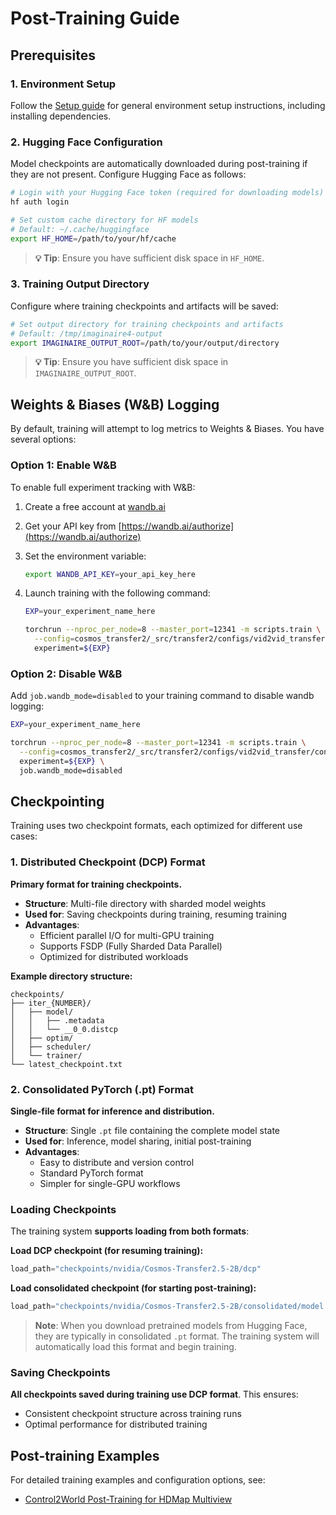 # Post-Training Guide

## Prerequisites

### 1. Environment Setup

Follow the [Setup guide](./setup.md) for general environment setup instructions, including installing dependencies.

### 2. Hugging Face Configuration

Model checkpoints are automatically downloaded during post-training if they are not present. Configure Hugging Face as follows:

```bash
# Login with your Hugging Face token (required for downloading models)
hf auth login

# Set custom cache directory for HF models
# Default: ~/.cache/huggingface
export HF_HOME=/path/to/your/hf/cache
```

> **💡 Tip**: Ensure you have sufficient disk space in `HF_HOME`.

### 3. Training Output Directory

Configure where training checkpoints and artifacts will be saved:

```bash
# Set output directory for training checkpoints and artifacts
# Default: /tmp/imaginaire4-output
export IMAGINAIRE_OUTPUT_ROOT=/path/to/your/output/directory
```

> **💡 Tip**: Ensure you have sufficient disk space in `IMAGINAIRE_OUTPUT_ROOT`.

## Weights & Biases (W&B) Logging

By default, training will attempt to log metrics to Weights & Biases. You have several options:

### Option 1: Enable W&B

To enable full experiment tracking with W&B:

1. Create a free account at [wandb.ai](https://wandb.ai)
2. Get your API key from [https://wandb.ai/authorize](https://wandb.ai/authorize)
3. Set the environment variable:

    ```bash
    export WANDB_API_KEY=your_api_key_here
    ```

4. Launch training with the following command:

    ```bash
    EXP=your_experiment_name_here

    torchrun --nproc_per_node=8 --master_port=12341 -m scripts.train \
      --config=cosmos_transfer2/_src/transfer2/configs/vid2vid_transfer/config.py  -- \
      experiment=${EXP}
    ```

### Option 2: Disable W&B

Add `job.wandb_mode=disabled` to your training command to disable wandb logging:

```bash
EXP=your_experiment_name_here

torchrun --nproc_per_node=8 --master_port=12341 -m scripts.train \
  --config=cosmos_transfer2/_src/transfer2/configs/vid2vid_transfer/config.py -- \
  experiment=${EXP} \
  job.wandb_mode=disabled
```

## Checkpointing

Training uses two checkpoint formats, each optimized for different use cases:

### 1. Distributed Checkpoint (DCP) Format

**Primary format for training checkpoints.**

- **Structure**: Multi-file directory with sharded model weights
- **Used for**: Saving checkpoints during training, resuming training
- **Advantages**:
  - Efficient parallel I/O for multi-GPU training
  - Supports FSDP (Fully Sharded Data Parallel)
  - Optimized for distributed workloads

**Example directory structure:**

```
checkpoints/
├── iter_{NUMBER}/
│   ├── model/
│   │   ├── .metadata
│   │   └── __0_0.distcp
│   ├── optim/
│   ├── scheduler/
│   └── trainer/
└── latest_checkpoint.txt
```

### 2. Consolidated PyTorch (.pt) Format

**Single-file format for inference and distribution.**

- **Structure**: Single `.pt` file containing the complete model state
- **Used for**: Inference, model sharing, initial post-training
- **Advantages**:
  - Easy to distribute and version control
  - Standard PyTorch format
  - Simpler for single-GPU workflows

### Loading Checkpoints

The training system **supports loading from both formats**:

**Load DCP checkpoint (for resuming training):**

```python
load_path="checkpoints/nvidia/Cosmos-Transfer2.5-2B/dcp"
```

**Load consolidated checkpoint (for starting post-training):**

```python
load_path="checkpoints/nvidia/Cosmos-Transfer2.5-2B/consolidated/model.pt"
```

> **Note**: When you download pretrained models from Hugging Face, they are typically in consolidated `.pt` format. The training system will automatically load this format and begin training.

### Saving Checkpoints

**All checkpoints saved during training use DCP format**. This ensures:

- Consistent checkpoint structure across training runs
- Optimal performance for distributed training

## Post-training Examples

For detailed training examples and configuration options, see:

- [Control2World Post-Training for HDMap Multiview](./world_scenario_video_generation.md)
